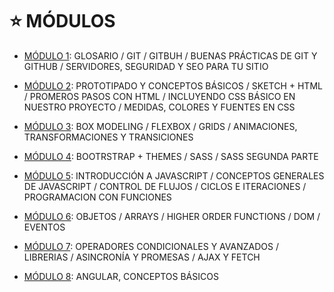 # :star: MÓDULOS

- [MÓDULO 1](https://github.com/eugenia1984/frontend-syloper/tree/main/teoria/modulo1): GLOSARIO / GIT / GITBUH / BUENAS PRÁCTICAS DE GIT Y GITHUB / SERVIDORES, SEGURIDAD Y SEO PARA TU SITIO

- [MÓDULO 2](https://github.com/eugenia1984/frontend-syloper/tree/main/teoria/modulo2): PROTOTIPADO Y CONCEPTOS BÁSICOS / SKETCH + HTML / PROMEROS PASOS CON HTML / INCLUYENDO CSS BÁSICO EN NUESTRO PROYECTO / MEDIDAS, COLORES Y FUENTES EN CSS

- [MÓDULO 3](https://github.com/eugenia1984/frontend-syloper/tree/main/teoria/modulo3): BOX MODELING / FLEXBOX / GRIDS / ANIMACIONES, TRANSFORMACIONES Y TRANSICIONES

- [MÓDULO 4](https://github.com/eugenia1984/frontend-syloper/tree/main/teoria/modulo4): BOOTRSTRAP + THEMES / SASS / SASS SEGUNDA PARTE

- [MÓDULO 5](https://github.com/eugenia1984/frontend-syloper/tree/main/teoria/modulo5): INTRODUCCIÓN A JAVASCRIPT / CONCEPTOS GENERALES DE JAVASCRIPT / CONTROL DE FLUJOS / CICLOS E ITERACIONES / PROGRAMACION CON FUNCIONES

- [MÓDULO 6](https://github.com/eugenia1984/frontend-syloper/tree/main/teoria/modulo6): OBJETOS / ARRAYS / HIGHER ORDER FUNCTIONS / DOM / EVENTOS

- [MÓDULO 7](https://github.com/eugenia1984/frontend-syloper/tree/main/teoria/modulo7): OPERADORES CONDICIONALES Y AVANZADOS / LIBRERIAS / ASINCRONÍA Y PROMESAS / AJAX Y FETCH

- [MÓDULO 8](https://github.com/eugenia1984/frontend-syloper/tree/main/teoria/modulo8): ANGULAR, CONCEPTOS BÁSICOS
